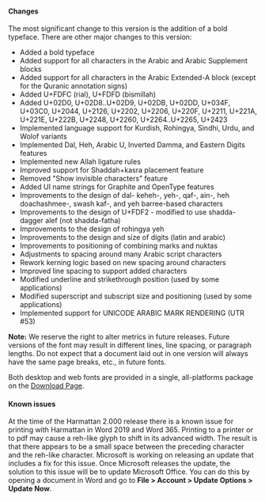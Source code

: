 
#### Changes

The most significant change to this version is the addition of a bold typeface. There are other major changes to this version:

  - Added a bold typeface
  - Added support for all characters in the Arabic and Arabic Supplement blocks
  - Added support for all characters in the Arabic Extended-A block (except for the
    Quranic annotation signs)
  - Added U+FDFC (rial), U+FDFD (bismillah)
  - Added U+02D0, U+02D8..U+02D9, U+02DB, U+02DD, U+034F, U+03C0, U+2044, U+2126, U+2202, U+2206, U+220F, U+2211, U+221A, U+221E, U+222B, U+2248, U+2260, U+2264..U+2265, U+2423 
  - Implemented language support for Kurdish, Rohingya, Sindhi, Urdu, and Wolof variants
  - Implemented Dal, Heh, Arabic U, Inverted Damma, and Eastern Digits features
  - Implemented new Allah ligature rules
  - Improved support for Shaddah+kasra placement feature
  - Removed "Show invisible characters" feature
  - Added UI name strings for Graphite and OpenType features
  - Improvements to the design of dal- keheh-, yeh-, qaf-, ain-, heh doachashmee-, swash kaf-, 
    and yeh barree-based characters
  - Improvements to the design of U+FDF2 - modified to use shadda-dagger alef (not shadda-fatha)
  - Improvements to the design of rohingya yeh
  - Improvements to the design and size of digits (latin and arabic)
  - Improvements to positioning of combining marks and nuktas
  - Adjustments to spacing around many Arabic script characters
  - Rework kerning logic based on new spacing around characters 
  - Improved line spacing to support added characters
  - Modified underline and strikethrough position (used by some applications)
  - Modified superscript and subscript size and positioning (used by some applications)
  - Implemented support for UNICODE ARABIC MARK RENDERING (UTR #53) 

**Note:** We reserve the right to alter metrics in future releases. Future versions of the font may result in different lines, line spacing, or paragraph lengths. Do not expect that a document laid out in one version will always have the same page breaks, etc., in future fonts.

Both desktop and web fonts are provided in a single, all-platforms package on the [Download Page](https://software.sil.org/harmattan/download/).

#### Known issues

At the time of the Harmattan 2.000 release there is a known issue for printing with Harmattan in Word 2019 and Word 365. Printing to a printer or to pdf may cause a reh-like glyph to shift in its advanced width. The result is that there appears to be a small space between the preceding character and the reh-like character. Microsoft is working on releasing an update that includes a fix for this issue. Once Microsoft releases the update, the solution to this issue will be to update Microsoft Office. You can do this by opening a document in Word and go to **File &gt; Account &gt; Update Options &gt; Update Now**.



